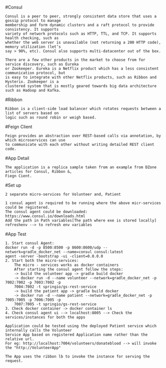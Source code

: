 #Consul
	
	Consul is a peer to peer, strongly consistent data store that uses a gossip protocol to manage
	membership and form dynamic clusters and a raft protocol to provide consistency. It supports 
	variety of network protocols such as HTTP, TTL, and TCP. It supports health checking, such as
	whether the web server is unavailable (not returning a 200 HTTP code), memory utilization (let’s
	say > 90%, etc). Consul also supports multi-datacenter out of the box.
	
	There are a few other products in the market to choose from for service discovery, such as Eureka
	or Zookeeper. Eureka is a Netflix product which has a less consistent communication protocol, but
	is easy to integrate with other Netflix products, such as Ribbon and Hysterix. Zookeeper is a
	clustered system that is mostly geared towards big data architecture such as Hadoop and Kafka.
	
#Ribbon
	
	Ribbon is a client-side load balancer which rotates requests between a list of servers based on
	logic such as round robin or weigh based. 

#Feign Client
	
	Feign provides an abstraction over REST-based calls via annotation, by which microservices can use 
	to communicate with each other without writing detailed REST client code.

#App Detail
	
	The application is a replica sample taken from an example from DZone articles for Consul, Ribbon &,
	Fiegn Cient.
	
#Set up
	
	2 separate micro-services for Volunteer and, Patient
	
	1 consul agent is required to be running where the above micr-services could be registered.
	The consul agent could be downloaded: https://www.consul.io/downloads.html
	Add the path in Path variables[The path where exe is stored locally]
	refreshenv --> to refresh env variables

#App Test
	
	1. Start consul Agent: 
	docker run -d -p 8500:8500 -p 8600:8600/udp --network=gradle_docker_net --name=consul consul:latest
	agent -server -bootstrap -ui -client=0.0.0.0
	2. Start both the micro-services:
		The micro - services works as docker containers
		After starting the consul agent follow the steps:
		-> build the volunteer app -> gradle build docker
		-> docker run -d --name volunteer --network=gradle_docker_net -p 7002:7002 -p 7003:7002 -p
		7004:7002 -t springio/gs-rest-service
		-> build the patient app -> gradle build docker
		-> docker run -d --name patient --network=gradle_docker_net -p 7005:7005 -p 7006:7005 -p
		7007:7005 -t springio/gs-rest-service
	3. Check docker container -> docker container ls
	4. Check consul agent ui --> localhost:8005 --> Check the services/instances for both the apps
	
	Application could be tested using the deployed Patient service which internally calls the Volunteer
	Service App based on registered Application name rather than the relative url.
	For eg: http://localhost:7004/volunteers/donateblood --> will invoke the "http://VolunteerApp"
	
	The App uses the ribbon lb to invoke the instance for serving the request.
	
  	
